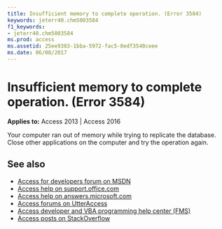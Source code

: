 ```yaml
---
title: Insufficient memory to complete operation. (Error 3584)
keywords: jeterr40.chm5003584
f1_keywords:
- jeterr40.chm5003584
ms.prod: access
ms.assetid: 25ee9383-1bba-5972-fac5-0edf3540ceee
ms.date: 06/08/2017
---
```



# Insufficient memory to complete operation. (Error 3584)

  

**Applies to:** Access 2013 | Access 2016

Your computer ran out of memory while trying to replicate the database. Close other applications on the computer and try the operation again.

## See also

- [Access for developers forum on MSDN](https://social.msdn.microsoft.com/Forums/office/en-US/home?forum=accessdev)
- [Access help on support.office.com](https://support.office.com/search/results?query=Access)
- [Access help on answers.microsoft.com](https://answers.microsoft.com/en-us/msoffice/forum?page=1&;tab=question&;status=all&;auth=1)
- [Access forums on UtterAccess](http://www.utteraccess.com/forum/index.php?act=idx)
- [Access developer and VBA programming help center (FMS)](http://www.fmsinc.com/MicrosoftAccess/developer/)
- [Access posts on StackOverflow](https://stackoverflow.com/questions/tagged/ms-access)

